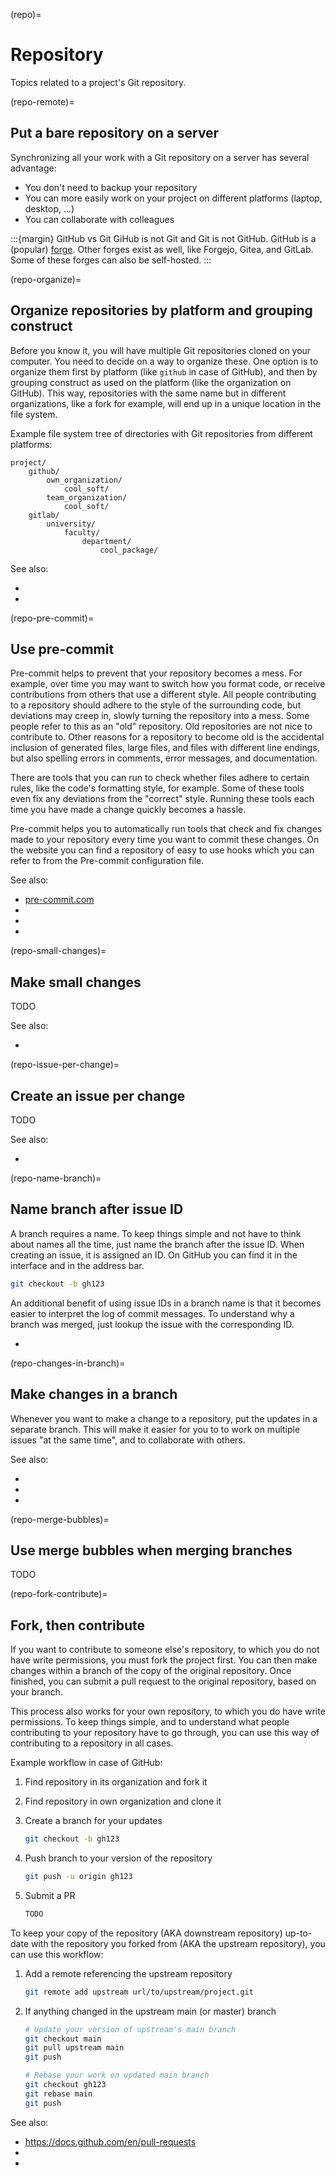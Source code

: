 (repo)=
# Repository

Topics related to a project's Git repository.


(repo-remote)=
## Put a bare repository on a server

Synchronizing all your work with a Git repository on a server has several advantage:

- You don't need to backup your repository
- You can more easily work on your project on different platforms (laptop, desktop, ...)
- You can collaborate with colleagues

:::{margin} GitHub vs Git
GiHub is not Git and Git is not GitHub. GitHub is a (popular)
[forge](https://en.wikipedia.org/wiki/Forge_(software)).  Other forges exist as well, like Forgejo, Gitea, and
GitLab. Some of these forges can also be self-hosted.
:::


(repo-organize)=
## Organize repositories by platform and grouping construct

Before you know it, you will have multiple Git repositories cloned on your computer. You need to decide on a
way to organize these. One option is to organize them first by platform (like `github` in case of GitHub), and
then by grouping construct as used on the platform (like the organization on GitHub). This way, repositories
with the same name but in different organizations, like a fork for example, will end up in a unique location
in the file system.

Example file system tree of directories with Git repositories from different platforms:

```
project/
    github/
        own_organization/
            cool_soft/
        team_organization/
            cool_soft/
    gitlab/
        university/
            faculty/
                department/
                    cool_package/
```

See also:

- [](#repo-fork-contribute)
- [](#deps-separate-source-build)


(repo-pre-commit)=
## Use pre-commit

Pre-commit helps to prevent that your repository becomes a mess. For example, over time you may want to switch
how you format code, or receive contributions from others that use a different style. All people contributing
to a repository should adhere to the style of the surrounding code, but deviations may creep in, slowly
turning the repository into a mess. Some people refer to this as an "old" repository. Old repositories are not
nice to contribute to. Other reasons for a repository to become old is the accidental inclusion of generated
files, large files, and files with different line endings, but also spelling errors in comments, error
messages, and documentation.

There are tools that you can run to check whether files adhere to certain rules, like the code's formatting
style, for example. Some of these tools even fix any deviations from the "correct" style. Running these tools
each time you have made a change quickly becomes a hassle.

Pre-commit helps you to automatically run tools that check and fix changes made to your repository every time
you want to commit these changes. On the website you can find a repository of easy to use hooks which you can
refer to from the Pre-commit configuration file.

See also:

- [pre-commit.com](https://pre-commit.com)
- [](#deps-separate-source-build)
- [](#py-black)
- [](#py-mypy)


(repo-small-changes)=
## Make small changes

TODO

See also:

- [](#repo-issue-per-change)


(repo-issue-per-change)=
## Create an issue per change

TODO

See also:

- [](#repo-name-branch)


(repo-name-branch)=
## Name branch after issue ID

A branch requires a name. To keep things simple and not have to think about names all the time, just name the
branch after the issue ID. When creating an issue, it is assigned an ID. On GitHub you can find it in the
interface and in the address bar.

```bash
git checkout -b gh123
```

An additional benefit of using issue IDs in a branch name is that it becomes easier to interpret the log of
commit messages. To understand why a branch was merged, just lookup the issue with the corresponding ID.

- [](#repo-merge-bubbles)


(repo-changes-in-branch)=
## Make changes in a branch

Whenever you want to make a change to a repository, put the updates in a separate branch. This will make it
easier for you to to work on multiple issues "at the same time", and to collaborate with others.

See also:

- [](#repo-name-branch)
- [](#repo-issue-per-change)
- [](#repo-small-changes)


(repo-merge-bubbles)=
## Use merge bubbles when merging branches

TODO


(repo-fork-contribute)=
## Fork, then contribute

If you want to contribute to someone else's repository, to which you do not have write permissions, you must
fork the project first. You can then make changes within a branch of the copy of the original repository. Once
finished, you can submit a pull request to the original repository, based on your branch.

This process also works for your own repository, to which you do have write permissions. To keep things
simple, and to understand what people contributing to your repository have to go through, you can use this way
of contributing to a repository in all cases.

Example workflow in case of GitHub:

1. Find repository in its organization and fork it
1. Find repository in own organization and clone it
1. Create a branch for your updates

   ```bash
   git checkout -b gh123
   ```
1. Push branch to your version of the repository

   ```bash
   git push -u origin gh123
   ```

1. Submit a PR

   ```bash
   TODO
   ```

To keep your copy of the repository (AKA downstream repository) up-to-date with the repository you forked from
(AKA the upstream repository), you can use this workflow:

1. Add a remote referencing the upstream repository

   ```bash
   git remote add upstream url/to/upstream/project.git
   ```

1. If anything changed in the upstream main (or master) branch

   ```bash
   # Update your version of upstream's main branch
   git checkout main
   git pull upstream main
   git push

   # Rebase your work on updated main branch
   git checkout gh123
   git rebase main
   git push
   ```


See also:

- https://docs.github.com/en/pull-requests
- [](#repo-organize)
- [](#repo-name-branch)
